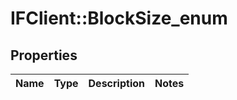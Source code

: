# IFClient::BlockSize_enum

## Properties
Name | Type | Description | Notes
------------ | ------------- | ------------- | -------------


